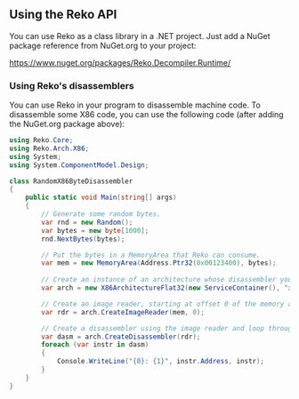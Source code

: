 ## Using the Reko API

You can use Reko as a class library in a .NET project. Just add a NuGet package reference from NuGet.org to your project:

https://www.nuget.org/packages/Reko.Decompiler.Runtime/

### Using Reko's disassemblers

You can use Reko in your program to disassemble machine code. To disassemble some X86 code, you can use the following code (after adding the NuGet.org package above):

```C#
using Reko.Core;
using Reko.Arch.X86;
using System;
using System.ComponentModel.Design;

class RandomX86ByteDisassembler
{
    public static void Main(string[] args)
    {
        // Generate some random bytes.
        var rnd = new Random();
        var bytes = new byte[1000];
        rnd.NextBytes(bytes);

        // Put the bytes in a MemoryArea that Reko can consume.
        var mem = new MemoryArea(Address.Ptr32(0x00123400), bytes);
        
        // Create an instance of an architecture whose disassembler you wish to use.
        var arch = new X86ArchitectureFlat32(new ServiceContainer(), "x86-protected-32");

        // Create an image reader, starting at offset 0 of the memory area.
        var rdr = arch.CreateImageReader(mem, 0);

        // Create a disassembler using the image reader and loop through the random bytes.
        var dasm = arch.CreateDisassembler(rdr);
        foreach (var instr in dasm) 
        {
            Console.WriteLine("{0}: {1}", instr.Address, instr);
        }
    }
}
```
